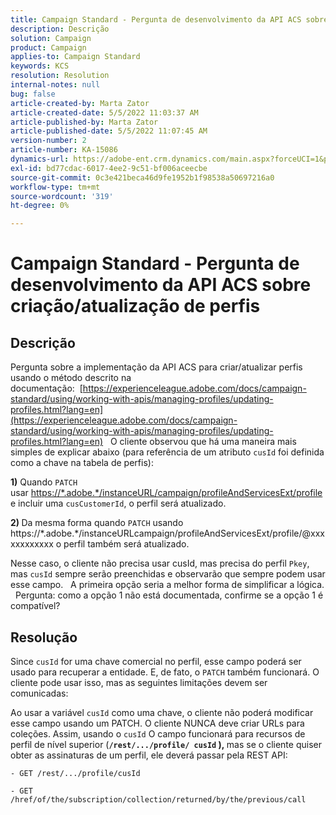 ```yaml
---
title: Campaign Standard - Pergunta de desenvolvimento da API ACS sobre criação/atualização de perfis
description: Descrição
solution: Campaign
product: Campaign
applies-to: Campaign Standard
keywords: KCS
resolution: Resolution
internal-notes: null
bug: false
article-created-by: Marta Zator
article-created-date: 5/5/2022 11:03:37 AM
article-published-by: Marta Zator
article-published-date: 5/5/2022 11:07:45 AM
version-number: 2
article-number: KA-15086
dynamics-url: https://adobe-ent.crm.dynamics.com/main.aspx?forceUCI=1&pagetype=entityrecord&etn=knowledgearticle&id=0fe80d03-63cc-ec11-a7b5-6045bd00dbbc
exl-id: bd77cdac-6017-4ee2-9c51-bf006aceecbe
source-git-commit: 0c3e421beca46d9fe1952b1f98538a50697216a0
workflow-type: tm+mt
source-wordcount: '319'
ht-degree: 0%

---
```


# Campaign Standard - Pergunta de desenvolvimento da API ACS sobre criação/atualização de perfis

## Descrição


Pergunta sobre a implementação da API ACS para criar/atualizar perfis usando o método descrito na documentação:  [https://experienceleague.adobe.com/docs/campaign-standard/using/working-with-apis/managing-profiles/updating-profiles.html?lang=en](https://experienceleague.adobe.com/docs/campaign-standard/using/working-with-apis/managing-profiles/updating-profiles.html?lang=en)
 
O cliente observou que há uma maneira mais simples de explicar abaixo (para referência de um atributo `cusId` foi definida como a chave na tabela de perfis):
 

<b>1)</b> Quando `PATCH` usar [https://\*.adobe.\*/instanceURL/campaign/profileAndServicesExt/profile](https://na01.safelinks.protection.outlook.com/?url=https://mc.adobe.io/unilever-mkt-stage1/campaign/profileAndServicesExt/profile&amp;amp;data=02%7c01%7c%7c7ae64aa57f294ebc9d7d08d4bd48ea2f%7cfa7b1b5a7b34438794aed2c178decee1%7c0%7c0%7c636341568263078022&amp;amp;sdata=EVqAIvzLyFYiHf18eFGtnFm9ya/lLg2YfH5T3xer/9E%3D&amp;amp;reserved=0) e incluir uma `cusCustomerId`, o perfil será atualizado.
 

<b>2) </b>Da mesma forma quando `PATCH`  usando https://\*.adobe.\*/instanceURLcampaign/profileAndServicesExt/profile/@xxxxxxxxxxxx o perfil também será atualizado.

Nesse caso, o cliente não precisa usar cusId, mas precisa do perfil `Pkey`, mas `cusId` sempre serão preenchidas e observarão que sempre podem usar esse campo.
 
A primeira opção seria a melhor forma de simplificar a lógica.
 
Pergunta: como a opção 1 não está documentada, confirme se a opção 1 é compatível?


## Resolução


Since `cusId` for uma chave comercial no perfil, esse campo poderá ser usado para recuperar a entidade.
E, de fato, o `PATCH` também funcionará.
O cliente pode usar isso, mas as seguintes limitações devem ser comunicadas:

Ao usar a variável `cusId` como uma chave, o cliente não poderá modificar esse campo usando um PATCH.
O cliente NUNCA deve criar URLs para coleções.
Assim, usando o `cusId` O campo funcionará para recursos de perfil de nível superior (<b>`/rest/.../profile/ cusId` ), </b>mas se o cliente quiser obter as assinaturas de um perfil, ele deverá passar pela REST API:

```
- GET /rest/.../profile/cusId

- GET /href/of/the/subscription/collection/returned/by/the/previous/call
```
